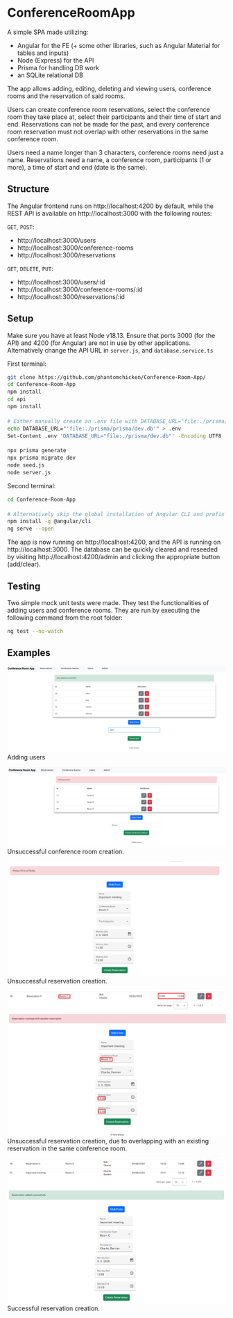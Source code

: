 # ConferenceRoomApp

A simple SPA made utilizing:
- Angular for the FE (+ some other libraries, such as Angular Material for tables and inputs)
- Node (Express) for the API
- Prisma for handling DB work
- an SQLite relational DB

The app allows adding, editing, deleting and viewing users, conference rooms and the reservation of said rooms.

Users can create conference room reservations, select the conference room they take place at, select their participants and their time of start and end. Reservations can not be made for the past, and every conference room reservation must not overlap with other reservations in the same conference room.

Users need a name longer than 3 characters, conference rooms need just a name.
Reservations need a name, a conference room, participants (1 or more), a time of start and end (date is the same).

## Structure

The Angular frontend runs on http://localhost:4200 by default, while the REST API is available on http://localhost:3000 with the following routes:

`GET`, `POST`:
- http://localhost:3000/users
- http://localhost:3000/conference-rooms
- http://localhost:3000/reservations

`GET`, `DELETE`, `PUT`:
- http://localhost:3000/users/:id
- http://localhost:3000/conference-rooms/:id
- http://localhost:3000/reservations/:id

## Setup

Make sure you have at least Node v18.13.
Ensure that ports 3000 (for the API) and 4200 (for Angular) are not in use by other applications. 
Alternatively change the API URL in ```server.js```, and ```database.service.ts```

First terminal:
```bash
git clone https://github.com/phantomchicken/Conference-Room-App/
cd Conference-Room-App
npm install
cd api
npm install

# Either manually create an .env file with DATABASE_URL="file:./prisma/prisma/dev.db" and save it with UTF-8 encoding, or run these two commands
echo DATABASE_URL="'file:./prisma/prisma/dev.db'" > .env
Set-Content .env 'DATABASE_URL="file:./prisma/dev.db"' -Encoding UTF8

npx prisma generate
npx prisma migrate dev
node seed.js
node server.js
```

Second terminal:
```bash
cd Conference-Room-App

# Alternatively skip the global installation of Angular CLI and prefix every ng command with npx e.g. npx ng serve
npm install -g @angular/cli 
ng serve --open
```

The app is now running on http://localhost:4200, and the API is running on http://localhost:3000.
The database can be quickly cleared and reseeded by visiting http://localhost:4200/admin and clicking the appropriate button (add/clear).

## Testing

Two simple mock unit tests were made. They test the functionalities of adding users and conference rooms. They are run by executing the following command from the root folder:
```bash
ng test --no-watch
```

## Examples

![](./screenshots/users.png)
Adding users

![](./screenshots/conferencerooms.png)
Unsuccessful conference room creation.

![](./screenshots/reservation1.png)
Unsuccessful reservation creation.

![](./screenshots/reservation2.png)
Unsuccessful reservation creation, due to overlapping with an existing reservation in the same conference room.

![](./screenshots/reservation3.png)
Successful reservation creation.
